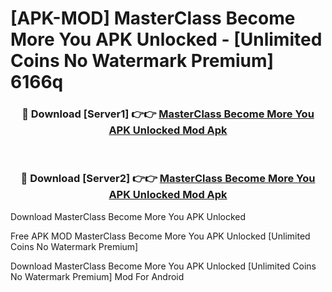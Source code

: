 # [APK-MOD] MasterClass  Become More You APK Unlocked - [Unlimited Coins No Watermark Premium] 6166q



<div align="center">
<h3>🔴 Download [Server1] 👉👉 <a href="https://momento.my/?title=MasterClass__Become_More_You_APK_Unlocked">MasterClass  Become More You APK Unlocked Mod Apk</a></h3><br>

<h3>🔴 Download [Server2] 👉👉 <a href="https://momento.my/?title=MasterClass__Become_More_You_APK_Unlocked">MasterClass  Become More You APK Unlocked Mod Apk</a></h3>
</div>



Download MasterClass  Become More You APK Unlocked 

Free APK MOD MasterClass  Become More You APK Unlocked [Unlimited Coins No Watermark Premium]

Download MasterClass  Become More You APK Unlocked [Unlimited Coins No Watermark Premium] Mod For Android
